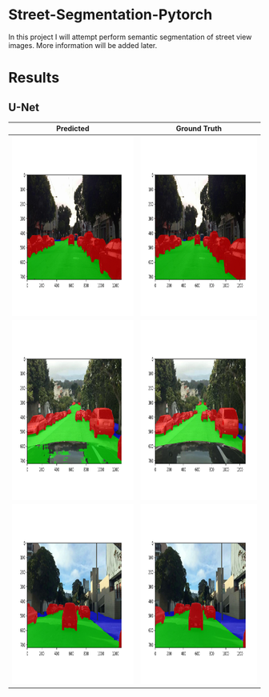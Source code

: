 # Street-Segmentation-Pytorch


In this project I will attempt perform semantic segmentation of street view images. More information will be added later. 


# Results 

## U-Net

Predicted             | Ground Truth
:-------------------------:|:-------------------------:
<img width="640" height="360" src="https://github.com/NetoPedro/Street-Segmentation-Pytorch/blob/master/images/sample_validation_153_0.png"> |    <img width="640" height="360" src="https://github.com/NetoPedro/Street-Segmentation-Pytorch/blob/master/images/sample_validation_153_1.png">
<img width="640" height="360" src="https://github.com/NetoPedro/Street-Segmentation-Pytorch/blob/master/images/sample_validation_153_100.png">|  <img width="640" height="360" src="https://github.com/NetoPedro/Street-Segmentation-Pytorch/blob/master/images/sample_validation_153_101.png">
<img width="640" height="360" src="https://github.com/NetoPedro/Street-Segmentation-Pytorch/blob/master/images/sample_validation_153_200.png">  |  <img width="640" height="360" src="https://github.com/NetoPedro/Street-Segmentation-Pytorch/blob/master/images/sample_validation_153_201.png">
